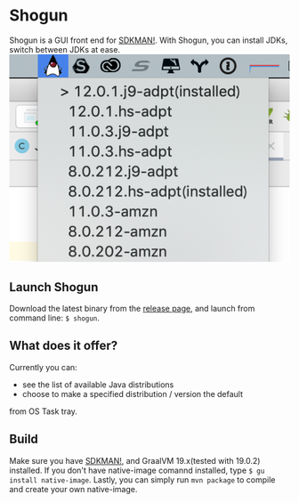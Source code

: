 # Shogun
Shogun is a GUI front end for [SDKMAN!](https://sdkman.io).
With Shogun, you can install JDKs, switch between JDKs at ease.
![Shogun](screenshot.png "サンプル")

## Launch Shogun
Download the latest binary from the [release page](https://github.com/yusuke/shogun/releases/), and launch from command line:
`$ shogun`.

## What does it offer?
Currently you can:
 - see the list of available Java distributions
 - choose to make a specified distribution / version the default
 
  from OS Task tray.
  
## Build 
Make sure you have [SDKMAN!](https://sdkman.io), and GraalVM 19.x(tested with 19.0.2) installed.
If you don't have native-image comannd installed, type `$ gu install native-image`.
Lastly, you can simply run `mvn package` to compile and create your own native-image.
